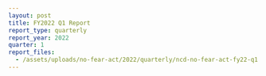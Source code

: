 ```yaml
---
layout: post
title: FY2022 Q1 Report
report_type: quarterly
report_year: 2022
quarter: 1
report_files:
  - /assets/uploads/no-fear-act/2022/quarterly/ncd-no-fear-act-fy22-q1.pdf
---
```

